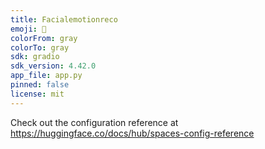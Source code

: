 ```yaml
---
title: Facialemotionreco
emoji: 🦀
colorFrom: gray
colorTo: gray
sdk: gradio
sdk_version: 4.42.0
app_file: app.py
pinned: false
license: mit
---
```


Check out the configuration reference at https://huggingface.co/docs/hub/spaces-config-reference
